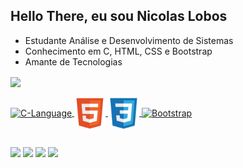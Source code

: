 ## Hello There, eu sou Nicolas Lobos

- Estudante Análise e Desenvolvimento de Sistemas
- Conhecimento em C, HTML, CSS e Bootstrap
- Amante de Tecnologias 

<div style="display: inline_block">
  <a href="https://github.com/Nicolas-Lobos">
  <img align="center" src="https://github-readme-stats.vercel.app/api?username=NicolasLobos&show_icons=true&theme=omni&icon_color=39ff14&include_all_comiits=true&count_private=true"/>
</div>
  
<div style="display: inline_block"><br>
	<img align="center" alt="C-Language" height="50" width="50" src="https://cdn.jsdelivr.net/gh/devicons/devicon/icons/c/c-original.svg">
  <img align="center" alt="HTML-Language" height="50" width="50" src="https://raw.githubusercontent.com/devicons/devicon/master/icons/html5/html5-original.svg">
  <img align="center" alt="CSS-Language" height="50" width="50" src="https://raw.githubusercontent.com/devicons/devicon/master/icons/css3/css3-original.svg">
  <img align="center" alt="Bootstrap" height="50" width="50" src="https://cdn.jsdelivr.net/gh/devicons/devicon/icons/bootstrap/bootstrap-plain-wordmark.svg">
</div>

  ##
  
<div> 
    <a href="https://open.spotify.com/user/22npgx4glx7vmosx2t5saarya" target="_blank"><img src="https://img.shields.io/badge/Spotify-1ED760?&style=for-the-badge&logo=spotify&logoColor=white"></a>
    <a href="https://instagram.com/_nlobos" target="_blank"><img src="https://img.shields.io/badge/-Instagram-%23E4405F?style=for-the-badge&logo=instagram&logoColor=white" target="_blank"></a>
  <a href = "mailto:nrlobos@outlook.com"><img src="https://img.shields.io/badge/Microsoft_Outlook-0078D4?style=for-the-badge&logo=microsoft-outlook&logoColor=white" target="_blank"></a>
  <a href="https://www.linkedin.com/in/rafaella-ballerini-45875016a" target="_blank"><img src="https://img.shields.io/badge/-LinkedIn-%230077B5?style=for-the-badge&logo=linkedin&logoColor=white" target="_blank"></a> 
 

<!---
Nicolas-Lobos/Nicolas-Lobos is a ✨ special ✨ repository because its `README.md` (this file) appears on your GitHub profile.
You can click the Preview link to take a look at your changes.
--->
